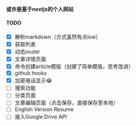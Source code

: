 #### 或许是基于nextjs的个人网站

#### TODO
- [x] 解析markdown（方式虽然有点low）
- [x] 获取列表
- [x] 动态router
- [x] 文章详情页面
- [x] 命令创建article模版（创建了简单模版，思考改进）
- [x] github hooks
- [x] 加密电话显示😂
- [ ] 搜索功能
- [ ] 分类页面
- [ ] 文章编辑页面（点击保存，直接保存至本地）
- [ ] English Version Resume
- [ ] 接入Google Drive API
